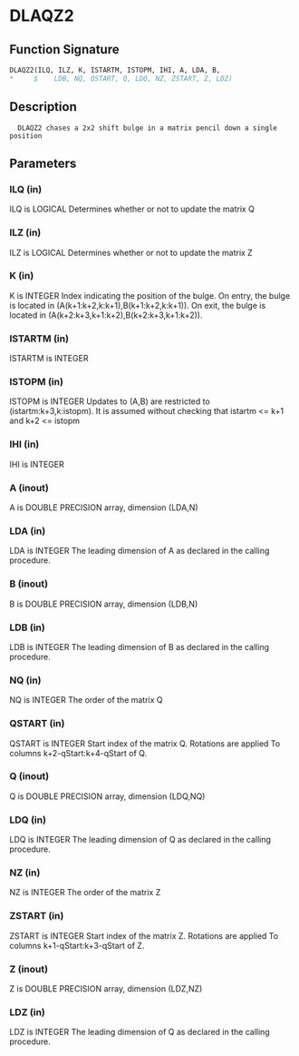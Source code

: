 # DLAQZ2

## Function Signature

```fortran
DLAQZ2(ILQ, ILZ, K, ISTARTM, ISTOPM, IHI, A, LDA, B,
*     $    LDB, NQ, QSTART, Q, LDQ, NZ, ZSTART, Z, LDZ)
```

## Description


      DLAQZ2 chases a 2x2 shift bulge in a matrix pencil down a single position

## Parameters

### ILQ (in)

ILQ is LOGICAL Determines whether or not to update the matrix Q

### ILZ (in)

ILZ is LOGICAL Determines whether or not to update the matrix Z

### K (in)

K is INTEGER Index indicating the position of the bulge. On entry, the bulge is located in (A(k+1:k+2,k:k+1),B(k+1:k+2,k:k+1)). On exit, the bulge is located in (A(k+2:k+3,k+1:k+2),B(k+2:k+3,k+1:k+2)).

### ISTARTM (in)

ISTARTM is INTEGER

### ISTOPM (in)

ISTOPM is INTEGER Updates to (A,B) are restricted to (istartm:k+3,k:istopm). It is assumed without checking that istartm <= k+1 and k+2 <= istopm

### IHI (in)

IHI is INTEGER

### A (inout)

A is DOUBLE PRECISION array, dimension (LDA,N)

### LDA (in)

LDA is INTEGER The leading dimension of A as declared in the calling procedure.

### B (inout)

B is DOUBLE PRECISION array, dimension (LDB,N)

### LDB (in)

LDB is INTEGER The leading dimension of B as declared in the calling procedure.

### NQ (in)

NQ is INTEGER The order of the matrix Q

### QSTART (in)

QSTART is INTEGER Start index of the matrix Q. Rotations are applied To columns k+2-qStart:k+4-qStart of Q.

### Q (inout)

Q is DOUBLE PRECISION array, dimension (LDQ,NQ)

### LDQ (in)

LDQ is INTEGER The leading dimension of Q as declared in the calling procedure.

### NZ (in)

NZ is INTEGER The order of the matrix Z

### ZSTART (in)

ZSTART is INTEGER Start index of the matrix Z. Rotations are applied To columns k+1-qStart:k+3-qStart of Z.

### Z (inout)

Z is DOUBLE PRECISION array, dimension (LDZ,NZ)

### LDZ (in)

LDZ is INTEGER The leading dimension of Q as declared in the calling procedure.

